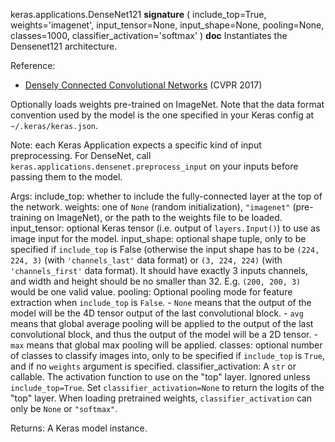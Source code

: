 keras.applications.DenseNet121
__signature__
(
  include_top=True,
  weights='imagenet',
  input_tensor=None,
  input_shape=None,
  pooling=None,
  classes=1000,
  classifier_activation='softmax'
)
__doc__
Instantiates the Densenet121 architecture.

Reference:
- [Densely Connected Convolutional Networks](
    https://arxiv.org/abs/1608.06993) (CVPR 2017)

Optionally loads weights pre-trained on ImageNet.
Note that the data format convention used by the model is
the one specified in your Keras config at `~/.keras/keras.json`.

Note: each Keras Application expects a specific kind of input preprocessing.
For DenseNet, call `keras.applications.densenet.preprocess_input`
on your inputs before passing them to the model.

Args:
    include_top: whether to include the fully-connected
    layer at the top of the network.
    weights: one of `None` (random initialization),
    `"imagenet"` (pre-training on ImageNet),
    or the path to the weights file to be loaded.
    input_tensor: optional Keras tensor
    (i.e. output of `layers.Input()`)
    to use as image input for the model.
    input_shape: optional shape tuple, only to be specified
    if `include_top` is False (otherwise the input shape
    has to be `(224, 224, 3)` (with `'channels_last'` data format)
    or `(3, 224, 224)` (with `'channels_first'` data format).
    It should have exactly 3 inputs channels,
    and width and height should be no smaller than 32.
    E.g. `(200, 200, 3)` would be one valid value.
    pooling: Optional pooling mode for feature extraction
    when `include_top` is `False`.
    - `None` means that the output of the model will be
        the 4D tensor output of the
        last convolutional block.
    - `avg` means that global average pooling
        will be applied to the output of the
        last convolutional block, and thus
        the output of the model will be a 2D tensor.
    - `max` means that global max pooling will
        be applied.
    classes: optional number of classes to classify images
    into, only to be specified if `include_top` is `True`, and
    if no `weights` argument is specified.
    classifier_activation: A `str` or callable.
    The activation function to use
    on the "top" layer. Ignored unless `include_top=True`. Set
    `classifier_activation=None` to return the logits
    of the "top" layer. When loading pretrained weights,
    `classifier_activation` can only be `None` or `"softmax"`.

Returns:
    A Keras model instance.
